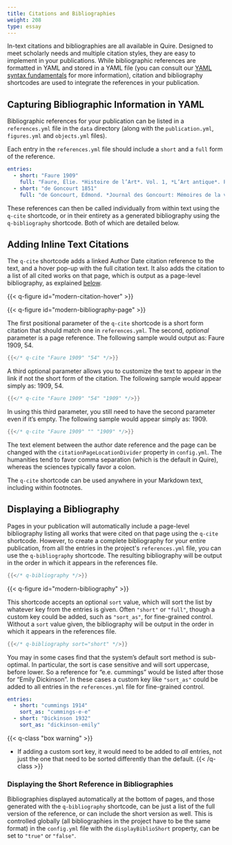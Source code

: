 ```yaml
---
title: Citations and Bibliographies
weight: 208
type: essay
---
```


In-text citations and bibliographies are all available in Quire. Designed to meet scholarly needs and multiple citation styles, they are easy to implement in your publications. While bibliographic references are formatted in YAML and stored in a YAML file (you can consult our [YAML syntax fundamentals](/guide/fundamentals/) for more information), citation and bibliography shortcodes are used to integrate the references in your publication.

## Capturing Bibliographic Information in YAML

Bibliographic references for your publication can be listed in a `references.yml` file in the `data` directory (along with the `publication.yml`, `figures.yml` and `objects.yml` files).

Each entry in the `references.yml` file should include a `short` and a `full` form of the reference.

```yaml
entries:
  - short: "Faure 1909"
    full: "Faure, Élie. *Histoire de l’Art*. Vol. 1, *L’Art antique*. Paris: Gallimard, 1909"
  - short: "de Goncourt 1851"
    full: "de Goncourt, Edmond. *Journal des Goncourt: Mémoires de la vie littéraire.* Paris; G. Charpentier et cie, 1851."
```

These references can then be called individually from within text using the `q-cite` shortcode, or in their entirety as a generated bibliography using the `q-bibliography` shortcode. Both of which are detailed below.

## Adding Inline Text Citations

The `q-cite` shortcode adds a linked Author Date citation reference to the text, and a hover pop-up with the full citation text. It also adds the citation to a list of all cited works on that page, which is output as a page-level bibliography, as explained [below](#displaying-a-bibliography).

{{< q-figure id="modern-citation-hover" >}}

{{< q-figure id="modern-bibliography-page" >}}

The first positional parameter of the `q-cite` shortcode is a short form citation that should match one in `references.yml`. The second, *optional* parameter is a page reference. The following sample would output as: Faure 1909, 54.

```go
{{</* q-cite "Faure 1909" "54" */>}}
```

A third optional parameter allows you to customize the text to appear in the link if not the short form of the citation. The following sample would appear simply as: 1909, 54.

```go
{{</* q-cite "Faure 1909" "54" "1909" */>}}
```

In using this third parameter, you still need to have the second parameter even if it’s empty. The following sample would appear simply as: 1909.

```go
{{</* q-cite "Faure 1909" "" "1909" */>}}
```

The text element between the author date reference and the page can be changed with the `citationPageLocationDivider` property in `config.yml`. The humanities tend to favor comma separation (which is the default in Quire), whereas the sciences typically favor a colon.

The `q-cite` shortcode can be used anywhere in your Markdown text, including within footnotes.


## Displaying a Bibliography

Pages in your publication will automatically include a page-level bibliography listing all works that were cited on that page using the `q-cite` shortcode. However, to create a complete bibliography for your entire publication, from all the entries in the project's `references.yml` file, you can use the `q-bibliography` shortcode. The resulting bibliography will be output in the order in which it appears in the references file.

```go
{{</* q-bibliography */>}}
```

{{< q-figure id="modern-bibliography" >}}


This shortcode accepts an optional `sort` value, which will sort the list by whatever key from the entries is given. Often `"short"` or `"full"`, though a custom key could be added, such as `"sort_as"`, for fine-grained control. Without a `sort` value given, the bibliography will be output in the order in which it appears in the references file.

```go
{{</* q-bibliography sort="short" */>}}
```

You may in some cases find that the system’s default sort method is sub-optimal. In particular, the sort is case sensitive and will sort uppercase, before lower. So a reference for “e.e. cummings” would be listed after those for “Emily Dickinson”. In these cases a custom key like `"sort_as"` could be added to all entries in the `references.yml` file for fine-grained control.

```yaml
entries:
  - short: "cummings 1914"
    sort_as: "cummings-e-e"
  - short: "Dickinson 1932"
    sort_as: "dickinson-emily"
```
{{< q-class "box warning" >}}
- If adding a custom sort key, it would need to be added to *all* entries, not just the one that need to be sorted differently than the default.
{{< /q-class >}}

### Displaying the Short Reference in Bibliographies

Bibliographies displayed automatically at the bottom of pages, and those generated with the `q-bibliography` shortcode, can be just a list of the full version of the reference, or can include the short version as well. This is controlled globally (all bibliographies in the project have to be the same format) in the `config.yml` file with the `displayBiblioShort` property, can be set to `"true"` or `"false"`.
